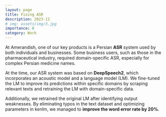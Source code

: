 ```yaml
---
layout: page
title: Fixing ASR
description: 2023-12
# img: assets/img/3.jpg
importance: 8
category: Work
---
```


At Amerandish, one of our key products is a Persian **ASR** system used by both individuals and businesses. Some business users, such as those in the pharmaceutical industry, required domain-specific ASR, especially for complex Persian medicine names.


At the time, our ASR system was based on **DeepSpeech2**, which incorporates an acoustic model and a language model (LM). We fine-tuned the LM to improve its predictions within specific domains by scraping relevant texts and retraining the LM with domain-specific data.


Additionally, we retrained the original LM after identifying output weaknesses. By eliminating typos in the text dataset and optimizing parameters in kenlm, we managed to **improve the word error rate by 20%**.
